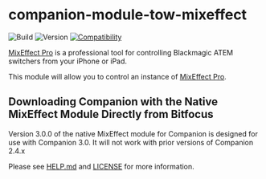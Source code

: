 # companion-module-tow-mixeffect

![Build](https://img.shields.io/github/workflow/status/bitfocus/companion-module-tow-mixeffect/Release)
![Version](https://img.shields.io/github/package-json/v/bitfocus/companion-module-tow-mixeffect)
[![Compatibility](https://img.shields.io/badge/compatibility-MixEffect%20Pro%201.8.0-blue)](https://mixeffect.app)

[MixEffect Pro](https://mixeffect.app/) is a professional tool for controlling Blackmagic ATEM switchers from your iPhone or iPad.

This module will allow you to control an instance of [MixEffect Pro](https://mixeffect.app/).

## Downloading Companion with the Native MixEffect Module Directly from Bitfocus

Version 3.0.0 of the native MixEffect module for Companion is designed for use with Companion 3.0. It will not work with prior versions of Companion 2.4.x

Please see [HELP.md](HELP.md) and [LICENSE](LICENSE) for more information.

